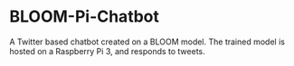 # BLOOM-Pi-Chatbot
A Twitter based chatbot created on a BLOOM model. The trained model is hosted on a Raspberry Pi 3, and responds to tweets.
